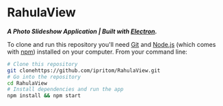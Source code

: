 # RahulaView 
***A Photo Slideshow Application | Built with [Electron](https://github.com/atom/electron).***
 
To clone and run this repository you'll need [Git](https://git-scm.com) and [Node.js](https://nodejs.org/en/download/) (which comes with [npm](https://www.npmjs.com/)) installed on your computer. From your command line:

``` bash
# Clone this repository
git clonehttps://github.com/ipritom/RahulaView.git
# Go into the repository
cd RahulaView
# Install dependencies and run the app
npm install && npm start
```
